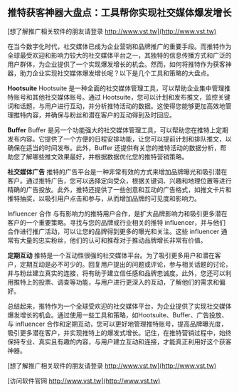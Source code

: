 ## **推特获客神器大盘点：工具帮你实现社交媒体爆发增长**

[想了解推广相关软件的朋友请登录 http://www.vst.tw](http://www.vst.tw)

在当今数字化时代，社交媒体已成为企业营销和品牌推广的重要手段。而推特作为全球最受欢迎和影响力较大的社交媒体平台之一，其独特的信息传播方式和广泛的用户群体，为企业提供了一个实现爆发增长的机会。然而，如何将推特作为获客神器，助力企业实现社交媒体爆发增长呢？以下是几个工具和策略的大盘点。

**Hootsuite**
Hootsuite 是一种全面的社交媒体管理工具，可以帮助企业集中管理推特账号和其他社交媒体账号。通过 Hootsuite，您可以计划和发布推文，监控关键词和话题，与用户进行互动，并分析推特活动的数据。这使得您能够更加高效地管理推特内容，并确保与粉丝和潜在客户的互动得到及时回应。

**Buffer**
Buffer 是另一个功能强大的社交媒体管理工具，可以帮助您在推特上定期发布内容。它提供了一个方便的日程安排功能，让您可以提前计划和排队推文，以确保在适当的时间发布。此外，Buffer 还提供有关您的推特活动的数据分析，帮助您了解哪些推文效果最好，并根据数据优化您的推特营销策略。

**社交媒体广告**
推特的广告平台是一种非常有效的方式来增加品牌曝光和吸引潜在客户。通过推特广告，您可以选择定向受众，根据关键词、兴趣和地理位置等进行精确的广告投放。此外，推特还提供了一些创意和互动的广告格式，如推文卡片和推特抽奖，以吸引用户点击和参与，从而增加品牌的可见度和影响力。

Influencer 合作
与有影响力的推特用户合作，是扩大品牌影响力和吸引更多潜在客户的一个重要策略。寻找与您的品牌或行业相关的推特 influencer，并与他们合作进行推广活动，可以让您的品牌得到更多的曝光和关注。这些 influencer 通常有大量的忠实粉丝，他们的认可和推荐对于推动品牌增长非常有价值。

**定期互动**
推特是一个互动性很强的社交媒体平台。为了吸引更多用户和潜在客户，定期互动是必不可少的。回复用户提出的问题或评论，参与相关话题的讨论，并与粉丝建立真实的连接，将有助于建立信任感和品牌忠诚度。此外，您还可以利用推特上的投票、调查等功能，与用户进行更深入的互动，了解他们的需求和偏好。

总结起来，推特作为一个全球受欢迎的社交媒体平台，为企业提供了实现社交媒体爆发增长的机会。通过使用一些工具和策略，如Hootsuite、Buffer、广告投放、与 influencer 合作和定期互动，您可以更好地管理推特账号，提高品牌曝光度，吸引更多潜在客户，并实现推特上的爆发式增长。记住，在推特营销过程中，始终保持专业、真实且有趣的内容，与用户建立互动和连接，才能真正利用好这个获客神器。

[想了解推广相关软件的朋友请登录 http://www.vst.tw](http://www.vst.tw)


[访问软件官网 http://www.vst.tw](http://www.vst.tw)
